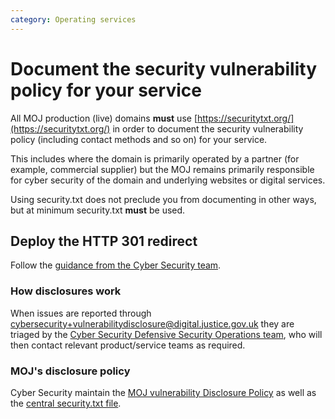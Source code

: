 ```yaml
---
category: Operating services
---
```

# Document the security vulnerability policy for your service

All MOJ production (live) domains **must** use [https://securitytxt.org/](https://securitytxt.org/) in order to document the security vulnerability policy (including contact methods and so on) for your service.

This includes where the domain is primarily operated by a partner (for example, commercial supplier) but the MOJ remains primarily responsible for cyber security of the domain and underlying websites or digital services.

Using security.txt does not preclude you from documenting in other ways, but at minimum security.txt **must** be used.

## Deploy the HTTP 301 redirect

Follow the [guidance from the Cyber Security team](https://ministryofjustice.github.io/security-guidance/contact/implement-security-txt/#implementing-securitytxt).

### How disclosures work

When issues are reported through [cybersecurity+vulnerabilitydisclosure@digital.justice.gov.uk](mailto:cybersecurity+vulnerabilitydisclosure@digital.justice.gov.uk) they are triaged by the [Cyber Security Defensive Security Operations team](mailto:DefensiveSecurityOperationsTeam@digital.justice.gov.uk), who will then contact relevant product/service teams as required.

### MOJ's disclosure policy

Cyber Security maintain the [MOJ vulnerability Disclosure Policy](https://mojdigital.blog.gov.uk/vulnerability-disclosure-policy/) as well as the [central security.txt file](https://raw.githubusercontent.com/ministryofjustice/security-guidance/master/contact/vulnerability-disclosure-security.txt).

